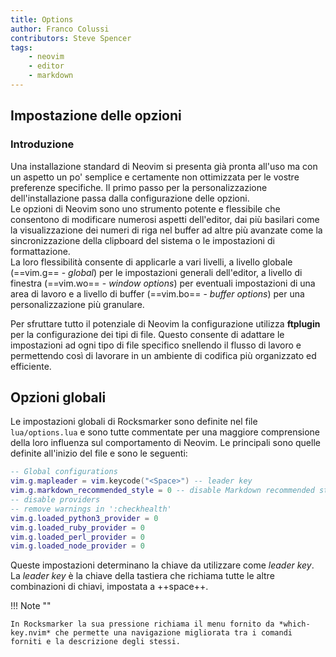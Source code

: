 ```yaml
---
title: Options
author: Franco Colussi
contributors: Steve Spencer
tags:
    - neovim
    - editor
    - markdown
---
```

<!--vale off-->
## Impostazione delle opzioni

### Introduzione

Una installazione standard di Neovim si presenta già pronta all'uso ma con un aspetto un po' semplice e certamente non ottimizzata per le vostre preferenze specifiche. Il primo passo per la personalizzazione dell'installazione passa dalla configurazione delle opzioni.  
Le opzioni di Neovim sono uno strumento potente e flessibile che consentono di modificare numerosi aspetti dell'editor, dai più basilari come la visualizzazione dei numeri di riga nel buffer ad altre più avanzate come la sincronizzazione della clipboard del sistema o le impostazioni di formattazione.  
La loro flessibilità consente di applicarle a vari livelli, a livello globale (==vim.g== - *global*) per le impostazioni generali dell'editor, a livello di finestra (==vim.wo== - *window options*) per eventuali impostazioni di una area di lavoro e a livello di buffer (==vim.bo== - *buffer options*) per una personalizzazione più granulare.

Per sfruttare tutto il potenziale di Neovim la configurazione utilizza **ftplugin** per la configurazione dei tipi di file. Questo consente di adattare le impostazioni ad ogni tipo di file specifico snellendo il flusso di lavoro e permettendo così di lavorare in un ambiente di codifica più organizzato ed efficiente.

## Opzioni globali

Le impostazioni globali di Rocksmarker sono definite nel file `lua/options.lua` e sono tutte commentate per una maggiore comprensione della loro influenza sul comportamento di Neovim. Le principali sono quelle definite all'inizio del file e sono le seguenti:

```lua
-- Global configurations
vim.g.mapleader = vim.keycode("<Space>") -- leader key
vim.g.markdown_recommended_style = 0 -- disable Markdown recommended style
-- disable providers
-- remove warnings in ':checkhealth'
vim.g.loaded_python3_provider = 0
vim.g.loaded_ruby_provider = 0
vim.g.loaded_perl_provider = 0
vim.g.loaded_node_provider = 0
```

Queste impostazioni determinano la chiave da utilizzare come *leader key*. La *leader key* è la chiave della tastiera che richiama tutte le altre combinazioni di chiavi, impostata a ++space++.  

!!! Note ""

    In Rocksmarker la sua pressione richiama il menu fornito da *which-key.nvim* che permette una navigazione migliorata tra i comandi forniti e la descrizione degli stessi.
